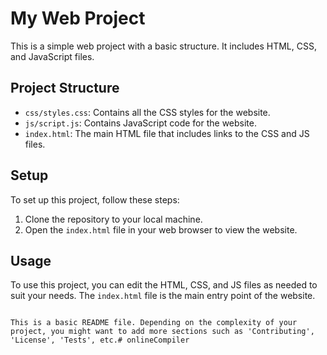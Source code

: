 # My Web Project

This is a simple web project with a basic structure. It includes HTML, CSS, and JavaScript files.

## Project Structure

- `css/styles.css`: Contains all the CSS styles for the website.
- `js/script.js`: Contains JavaScript code for the website.
- `index.html`: The main HTML file that includes links to the CSS and JS files.

## Setup

To set up this project, follow these steps:

1. Clone the repository to your local machine.
2. Open the `index.html` file in your web browser to view the website.

## Usage

To use this project, you can edit the HTML, CSS, and JS files as needed to suit your needs. The `index.html` file is the main entry point of the website.
```

This is a basic README file. Depending on the complexity of your project, you might want to add more sections such as 'Contributing', 'License', 'Tests', etc.# onlineCompiler
